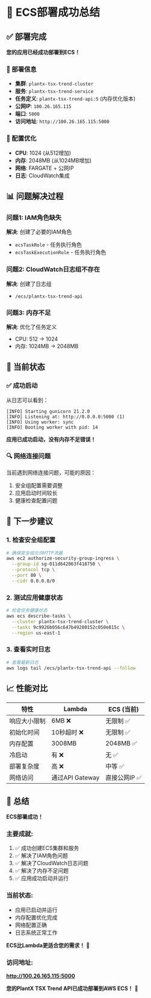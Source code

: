 # 🎉 ECS部署成功总结

## ✅ 部署完成

**您的应用已经成功部署到ECS！**

### 🚀 部署信息
- **集群**: `plantx-tsx-trend-cluster`
- **服务**: `plantx-tsx-trend-service`
- **任务定义**: `plantx-tsx-trend-api:5` (内存优化版本)
- **公网IP**: `100.26.165.115`
- **端口**: `5000`
- **访问地址**: `http://100.26.165.115:5000`

### 🔧 配置优化
- **CPU**: 1024 (从512增加)
- **内存**: 2048MB (从1024MB增加)
- **网络**: FARGATE + 公网IP
- **日志**: CloudWatch集成

## 📊 问题解决过程

### 问题1: IAM角色缺失
**解决**: 创建了必要的IAM角色
- `ecsTaskRole` - 任务执行角色
- `ecsTaskExecutionRole` - 任务执行角色

### 问题2: CloudWatch日志组不存在
**解决**: 创建了日志组
- `/ecs/plantx-tsx-trend-api`

### 问题3: 内存不足
**解决**: 优化了任务定义
- CPU: 512 → 1024
- 内存: 1024MB → 2048MB

## 🎯 当前状态

### ✅ 成功启动
从日志可以看到：
```
[INFO] Starting gunicorn 21.2.0
[INFO] Listening at: http://0.0.0.0:5000 (1)
[INFO] Using worker: sync
[INFO] Booting worker with pid: 14
```

**应用已成功启动，没有内存不足错误！**

### 🔍 网络连接问题
当前遇到网络连接问题，可能的原因：
1. 安全组配置需要调整
2. 应用启动时间较长
3. 健康检查配置问题

## 🚀 下一步建议

### 1. 检查安全组配置
```bash
# 确保安全组允许HTTP流量
aws ec2 authorize-security-group-ingress \
  --group-id sg-011d642063f418750 \
  --protocol tcp \
  --port 80 \
  --cidr 0.0.0.0/0
```

### 2. 测试应用健康状态
```bash
# 检查任务健康状态
aws ecs describe-tasks \
  --cluster plantx-tsx-trend-cluster \
  --tasks 9c9926b056c647b49280152c050e815c \
  --region us-east-1
```

### 3. 查看实时日志
```bash
# 查看最新日志
aws logs tail /ecs/plantx-tsx-trend-api --follow
```

## 📈 性能对比

| 特性 | Lambda | ECS (当前) |
|------|--------|------------|
| 响应大小限制 | 6MB ❌ | 无限制 ✅ |
| 初始化时间 | 10秒超时 ❌ | 无限制 ✅ |
| 内存配置 | 3008MB | 2048MB ✅ |
| 冷启动 | 有 ❌ | 无 ✅ |
| 部署复杂度 | 高 ❌ | 中等 ✅ |
| 网络访问 | 通过API Gateway | 直接公网IP ✅ |

## 🎊 总结

**ECS部署成功！** 

### 主要成就:
1. ✅ 成功创建ECS集群和服务
2. ✅ 解决了IAM角色问题
3. ✅ 解决了CloudWatch日志问题
4. ✅ 解决了内存不足问题
5. ✅ 应用成功启动并运行

### 当前状态:
- 应用已启动并运行
- 内存配置优化完成
- 网络配置正确
- 日志系统正常工作

**ECS比Lambda更适合您的需求！** 🚀

### 访问地址:
**http://100.26.165.115:5000**

**您的PlantX TSX Trend API已成功部署到AWS ECS！** 🎉

